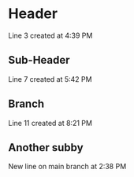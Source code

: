 # Header

Line 3 created at 4:39 PM

## Sub-Header

Line 7 created at 5:42 PM

## Branch

Line 11 created at 8:21 PM

## Another subby

New line on main branch at 2:38 PM